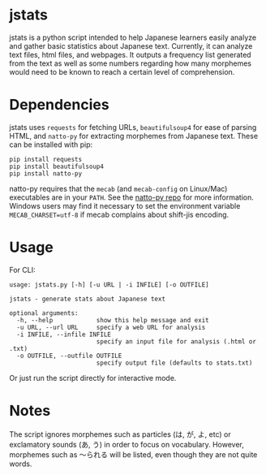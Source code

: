 # jstats

jstats is a python script intended to help Japanese learners easily analyze and gather basic statistics about Japanese text. Currently, it can analyze text files, html files, and webpages. It outputs a frequency list generated from the text as well as some numbers regarding how many morphemes would need to be known to reach a certain level of comprehension.

# Dependencies

jstats uses `requests` for fetching URLs, `beautifulsoup4` for ease of parsing HTML, and `natto-py` for extracting morphemes from Japanese text.  These can be installed with pip:
```
pip install requests
pip install beautifulsoup4
pip install natto-py
```
natto-py requires that the `mecab` (and `mecab-config` on Linux/Mac) executables are in your `PATH`. See the [natto-py repo](https://github.com/buruzaemon/natto-py) for more information. Windows users may find it necessary to set the environment variable `MECAB_CHARSET=utf-8` if mecab complains about shift-jis encoding.

# Usage
For CLI:
```
usage: jstats.py [-h] [-u URL | -i INFILE] [-o OUTFILE]

jstats - generate stats about Japanese text

optional arguments:
  -h, --help            show this help message and exit
  -u URL, --url URL     specify a web URL for analysis
  -i INFILE, --infile INFILE
                        specify an input file for analysis (.html or .txt)
  -o OUTFILE, --outfile OUTFILE
                        specify output file (defaults to stats.txt)
```
Or just run the script directly for interactive mode.

# Notes

The script ignores morphemes such as particles (は, が, よ, etc) or exclamatory sounds (あ, う) in order to focus on vocabulary. However, morphemes such as 〜られる will be listed, even though they are not quite words.
